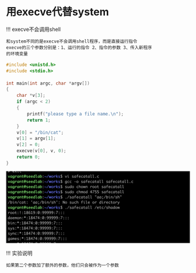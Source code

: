 # 用execve代替system

!!! execve不会调用shell

    和system不同的是execve不会调用shell程序，而是直接运行指令  
    execve的三个参数分别是：1、运行的指令 2、指令的参数 3、传入新程序
    的环境变量
    
```c
#include <unistd.h>
#include <stdio.h>

int main(int argc, char *argv[])
{
    char *v[3];
    if (argc < 2)
    {
        printf("please type a file name.\n");
        return 1;
    }
    v[0] = "/bin/cat";
    v[1] = argv[1];
    v[2] = 0;
    execve(v[0], v, 0);
    return 0;
}
```

![安全方式调用](../img/setuid-safemode.png)

!!! 实验说明

    如果第二个参数加了额外的参数，他们只会被作为一个参数